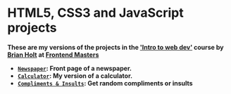 # HTML5, CSS3 and JavaScript projects

**These are my versions of the projects in the ['Intro to web dev'](https://frontendmasters.com/courses/web-development-v2/ 'Complete intro to web dev, V2') course by [Brian Holt](https://twitter.com/holtbt "Twitter profile") at [Frontend Masters](https://frontendmasters.com/ 'Frontend Masters web page')**

- **[`Newspaper`](Newspaper/):  Front page of a newspaper.**
- **[`Calculator`](Calculator/): My version of a calculator.**
- **[`Compliments & Insults`](https://github.com/juliospau/practicas-docker/compliments-insults): Get random compliments or insults**
